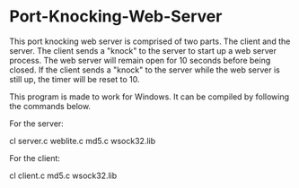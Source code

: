 # Port-Knocking-Web-Server

This port knocking web server is comprised of two parts. The client and the server. The client sends a "knock" to the server to start up a
web server process. The web server will remain open for 10 seconds before being closed. If the client sends a "knock" to the server while
the web server is still up, the timer will be reset to 10.

This program is made to work for Windows. It can be compiled by following the commands below.

For the server:

cl server.c weblite.c md5.c wsock32.lib

For the client:

cl client.c md5.c wsock32.lib
